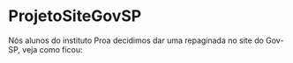 # ProjetoSiteGovSP
Nós alunos do instituto Proa decidimos dar uma repaginada no site do Gov-SP, veja como ficou:
